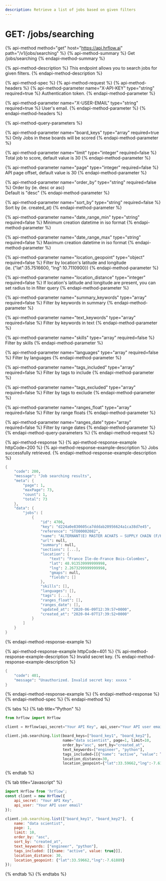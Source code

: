 ```yaml
---
description: Retrieve a list of jobs based on given filters
---
```


# GET: /jobs/searching

{% api-method method="get" host="https://api.hrflow.ai" path="/v1/jobs/searching" %}
{% api-method-summary %}
Get /jobs/searching
{% endapi-method-summary %}

{% api-method-description %}
This endpoint allows you to search jobs for given filters.
{% endapi-method-description %}

{% api-method-spec %}
{% api-method-request %}
{% api-method-headers %}
{% api-method-parameter name="X-API-KEY" type="string" required=true %}
Authentication token.
{% endapi-method-parameter %}

{% api-method-parameter name="X-USER-EMAIL" type="string" required=true %}
User's email.
{% endapi-method-parameter %}
{% endapi-method-headers %}

{% api-method-query-parameters %}

{% api-method-parameter name="board\_keys" type="array" required=true %}
Only Jobs in these boards will be scored
{% endapi-method-parameter %}

{% api-method-parameter name="limit" type="integer" required=false %}
Total job to score, default value is 30
{% endapi-method-parameter %}

{% api-method-parameter name="page" type="integer" required=false %}
API page offset, default value is 30
{% endapi-method-parameter %}

{% api-method-parameter name="order\_by" type="string" required=false %}
Order by \(ie. desc or asc\)  
Default is "desc"
{% endapi-method-parameter %}

{% api-method-parameter name="sort\_by" type="string" required=false %}
Sort by \(ie. created\_at\) 
{% endapi-method-parameter %}

{% api-method-parameter name="date\_range\_min" type="string" required=false %}
Minimum creation datetime in iso format
{% endapi-method-parameter %}

{% api-method-parameter name="date\_range\_max" type="string" required=false %}
Maximum creation datetime in iso format
{% endapi-method-parameter %}

{% api-method-parameter name="location\_geopoint" type="object" required=false %}
Filter by location's latitude and longitude   
\(ie. {"lat":35.7516600, "lng":10.7110900}\)
{% endapi-method-parameter %}

{% api-method-parameter name="location\_distance" type="integer" required=false %}
If location's latitude and longitude are present, you can set radius to in filter
 query
{% endapi-method-parameter %}

{% api-method-parameter name="summary\_keywords" type="array" required=false %}
Filter by keywords in summary
{% endapi-method-parameter %}

{% api-method-parameter name="text\_keywords" type="array" required=false %}
Filter by keywords in text
{% endapi-method-parameter %}

{% api-method-parameter name="skills" type="array" required=false %}
Filter by skills
{% endapi-method-parameter %}

{% api-method-parameter name="languages" type="array" required=false %}
Filter by languages
{% endapi-method-parameter %}

{% api-method-parameter name="tags\_included" type="array" required=false %}
Filter by tags to include
{% endapi-method-parameter %}

{% api-method-parameter name="tags\_excluded" type="array" required=false %}
Filter by tags to exclude
{% endapi-method-parameter %}

{% api-method-parameter name="ranges\_float" type="array" required=false %}
Filter by range floats
{% endapi-method-parameter %}

{% api-method-parameter name="ranges\_date" type="array" required=false %}
Filter by range dates
{% endapi-method-parameter %}
{% endapi-method-query-parameters %}
{% endapi-method-request %}

{% api-method-response %}
{% api-method-response-example httpCode=200 %}
{% api-method-response-example-description %}
Jobs successfully retrieved.
{% endapi-method-response-example-description %}

```scheme
{
    "code": 200,
    "message": "Job searching results",
    "meta": {
        "page": 1,
        "maxPage": 73,
        "count": 1,
        "total": 73
    },
    "data": {
        "jobs": [
            {
                "id": 4706,
                "key": "d224a0e830605ca7dddab20956624a1ca38d7e45",
                "reference": "STO00002082",
                "name": "ALTERNANT(E) MASTER ACHATS – SUPPLY CHAIN (F/H)",
                "url": null,
                "summary": null,
                "sections": [...],
                "location": {
                    "text": "France Île-de-France Bois-Colombes",
                    "lat": 48.913539999999998,
                    "lng": 2.2673299999999998,
                    "gmaps": null,
                    "fields": []
                },
                "skills": [],
                "languages": [],
                "tags": [...],
                "ranges_float": [],
                "ranges_date": [],
                "updated_at": "2020-06-09T12:39:57+0000",
                "created_at": "2020-04-07T17:39:52+0000"
            }
        ]
    }
}
```
{% endapi-method-response-example %}

{% api-method-response-example httpCode=401 %}
{% api-method-response-example-description %}
Invalid secret key.
{% endapi-method-response-example-description %}

```scheme
{
    "code": 401,
    "message": "Unauthorized. Invalid secret key: xxxxx "
}
```
{% endapi-method-response-example %}
{% endapi-method-response %}
{% endapi-method-spec %}
{% endapi-method %}

{% tabs %}
{% tab title="Python" %}
```python
from hrflow import Hrflow

client = Hrflow(api_secret="Your API Key", api_user="Your API user email")

client.job.searching.list(board_keys=["board_key1", "board_key2"],
                          name="data scientist", page=1, limit=10, 
                          order_by="asc", sort_by="created_at",
                          text_keywords=["engineer", "python"],
                          tags_included=[[{"name": "active", "value": True}]],
                          location_distance=30,
                          location_geopoint={"lat":33.59662,"lng":-7.61889})
```
{% endtab %}

{% tab title="Javascript" %}
```javascript
import Hrflow from 'hrflow';
const client = new Hrflow({ 
    api_secret: "Your API Key",
    api_user: "Your API user email" 
});

client.job.searching.list(["board_key1", "board_key2"],  {
    name: "data scientist",
    page: 1,
    limit: 10,
    order_by: "asc",
    sort_by: "created_at",
    text_keywords: ["engineer", "python"],
    tags_included: [[{name: "active", value: true}]],
    location_distance: 30,
    location_geopoint: {"lat":33.59662,"lng":-7.61889}
});

```
{% endtab %}
{% endtabs %}

